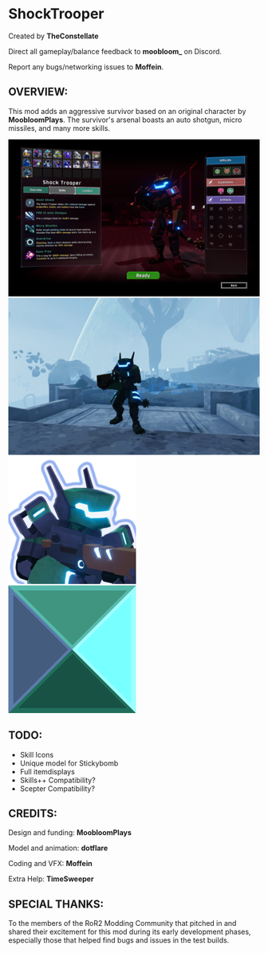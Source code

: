 # ShockTrooper

Created by **TheConstellate**

Direct all gameplay/balance feedback to **moobloom_** on Discord.

Report any bugs/networking issues to **Moffein**.

## OVERVIEW:
This mod adds an aggressive survivor based on an original character by **MoobloomPlays**.  The survivor's arsenal boasts an auto shotgun, micro missiles, and many more skills.

[![](https://raw.githubusercontent.com/Moffein/GaleShockTrooper/33781de222bee3c71d7f195801cb74823c5f062b/Assets/README/CSS.jpg)]()
[![](https://raw.githubusercontent.com/Moffein/GaleShockTrooper/refs/heads/master/Assets/README/INGAME.jpg)]()
[![](https://raw.githubusercontent.com/Moffein/GaleShockTrooper/refs/heads/master/Assets/texGaleShocktrooperPortrait.png)]()[![](https://raw.githubusercontent.com/Moffein/GaleShockTrooper/refs/heads/master/Assets/texSkinDefault.png)]()

## TODO:

- Skill Icons
- Unique model for Stickybomb
- Full itemdisplays
- Skills++ Compatibility?
- Scepter Compatibility?

## CREDITS:

Design and funding: **MoobloomPlays**

Model and animation: **dotflare**

Coding and VFX: **Moffein**

Extra Help: **TimeSweeper**

## SPECIAL THANKS:
To the members of the RoR2 Modding Community that pitched in and shared their excitement for this mod during its early development phases, especially those that helped find bugs and issues in the test builds.